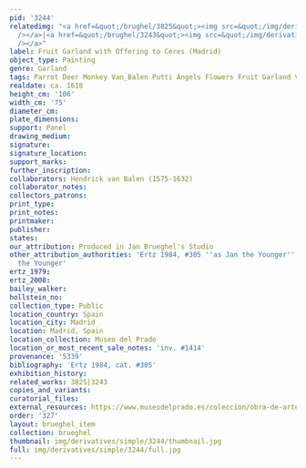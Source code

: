 ```yaml
---
pid: '3244'
relatedimg: "<a href=&quot;/brughel/3825&quot;><img src=&quot;/img/derivatives/simple/3825/thumbnail.jpg&quot;
  /></a>|<a href=&quot;/brughel/3243&quot;><img src=&quot;/img/derivatives/simple/3243/thumbnail.jpg&quot;
  /></a>"
label: Fruit Garland with Offering to Ceres (Madrid)
object_type: Painting
genre: Garland
tags: Parrot Deer Monkey Van_Balen Putti Angels Flowers Fruit Garland Vegetables
realdate: ca. 1618
height_cm: '106'
width_cm: '75'
diameter_cm: 
plate_dimensions: 
support: Panel
drawing_medium: 
signature: 
signature_location: 
support_marks: 
further_inscription: 
collaborators: Hendrick van Balen (1575-1632)
collaborator_notes: 
collectors_patrons: 
print_type: 
print_notes: 
printmaker: 
publisher: 
states: 
our_attribution: Produced in Jan Brueghel's Studio
other_attribution_authorities: 'Ertz 1984, #305 ''as Jan the Younger'', Prado as Jan
  the Younger'
ertz_1979: 
ertz_2008: 
bailey_walker: 
hollstein_no: 
collection_type: Public
location_country: Spain
location_city: Madrid
location: Madrid, Spain
location_collection: Museo del Prado
location_or_most_recent_sale_notes: 'inv. #1414'
provenance: '5339'
bibliography: 'Ertz 1984, cat. #305'
exhibition_history: 
related_works: 3825|3243
copies_and_variants: 
curatorial_files: 
external_resources: https://www.museodelprado.es/coleccion/obra-de-arte/cibeles-y-las-estaciones-dentro-de-un-feston-de/6a4c7ba6-d301-4e7a-baf9-3f299fc4ef96
order: '327'
layout: brueghel_item
collection: brueghel
thumbnail: img/derivatives/simple/3244/thumbnail.jpg
full: img/derivatives/simple/3244/full.jpg
---
```

